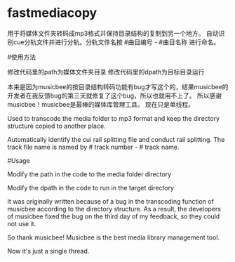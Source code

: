 # fastmediacopy

用于将媒体文件夹转码成mp3格式并保持目录结构的复制到另一个地方。
自动识别cue分轨文件并进行分轨。分轨文件名按 #曲目编号 - #曲目名称 进行命名。


#使用方法

修改代码里的path为媒体文件夹目录
修改代码里的dpath为目标目录运行

本来是因为musicbee的按目录结构转码功能有bug才写这个的，结果musicbee的开发者在我反馈bug的第三天就修复了这个bug，所以也就用不上了。
所以感谢musicbee！musicbee是最棒的媒体库管理工具。
现在只是单线程。


Used to transcode the media folder to mp3 format and keep the directory structure copied to another place.

Automatically identify the cui rail splitting file and conduct rail splitting. The track file name is named by # track number - # track name.




#Usage



Modify the path in the code to the media folder directory

Modify the dpath in the code to run in the target directory



It was originally written because of a bug in the transcoding function of musicbee according to the directory structure. As a result, the developers of musicbee fixed the bug on the third day of my feedback, so they could not use it.

So thank musicbee! Musicbee is the best media library management tool.

Now it's just a single thread.
